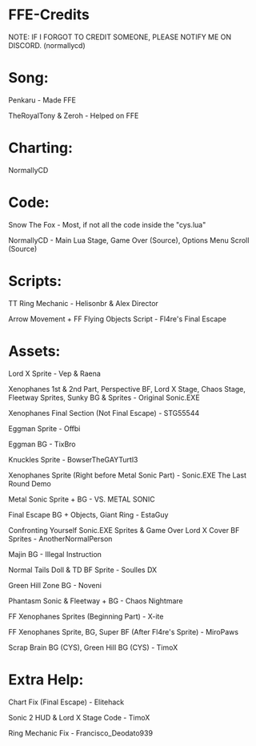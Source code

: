 # FFE-Credits

NOTE: IF I FORGOT TO CREDIT SOMEONE, PLEASE NOTIFY ME ON DISCORD. (normallycd)

# Song:
Penkaru - Made FFE

TheRoyalTony & Zeroh - Helped on FFE

# Charting:
NormallyCD

# Code:
Snow The Fox - Most, if not all the code inside the "cys.lua"

NormallyCD - Main Lua Stage, Game Over (Source), Options Menu Scroll (Source)

# Scripts:
TT Ring Mechanic - Helisonbr & Alex Director

Arrow Movement + FF Flying Objects Script - Fl4re's Final Escape

# Assets:

Lord X Sprite - Vep & Raena

Xenophanes 1st & 2nd Part, Perspective BF, Lord X Stage, Chaos Stage, Fleetway Sprites, Sunky BG & Sprites - Original Sonic.EXE

Xenophanes Final Section (Not Final Escape) - STG55544

Eggman Sprite - Offbi

Eggman BG - TixBro

Knuckles Sprite - BowserTheGAYTurtl3

Xenophanes Sprite (Right before Metal Sonic Part) - Sonic.EXE The Last Round Demo

Metal Sonic Sprite + BG - VS. METAL SONIC

Final Escape BG + Objects, Giant Ring - EstaGuy

Confronting Yourself Sonic.EXE Sprites & Game Over Lord X Cover BF Sprites - AnotherNormalPerson 

Majin BG - Illegal Instruction

Normal Tails Doll & TD BF Sprite - Soulles DX

Green Hill Zone BG - Noveni

Phantasm Sonic & Fleetway + BG - Chaos Nightmare

FF Xenophanes Sprites (Beginning Part) - X-ite

FF Xenophanes Sprite, BG, Super BF (After Fl4re's Sprite) - MiroPaws

Scrap Brain BG (CYS), Green Hill BG (CYS) - TimoX


# Extra Help:

Chart Fix (Final Escape) - Elitehack

Sonic 2 HUD & Lord X Stage Code - TimoX

Ring Mechanic Fix - Francisco_Deodato939
